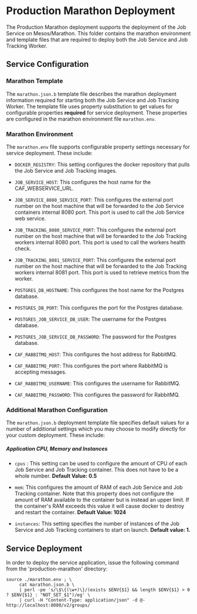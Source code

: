 # Production Marathon Deployment

The Production Marathon deployment supports the deployment of the Job Service on Mesos/Marathon. This folder contains the marathon environment and template files that are required to deploy both the Job Service and Job Tracking Worker.

## Service Configuration

### Marathon Template
The `marathon.json.b` template file describes the marathon deployment information required for starting both the Job Service and Job Tracking Worker. The template file uses property substitution to get values for configurable properties **required** for service deployment. These properties are configured in the marathon environment file `marathon.env`.

### Marathon Environment
The `marathon.env` file supports configurable property settings necessary for service deployment. These include:

- `DOCKER_REGISTRY`: This setting configures the docker repository that pulls the Job Service and Job Tracking images.

- `JOB_SERVICE_HOST`: This configures the host name for the CAF_WEBSERVICE_URL.

- `JOB_SERVICE_8080_SERVICE_PORT`: This configures the external port number on the host machine that will be forwarded to the Job Service containers internal 8080 port. This port is used to call the Job Service web service. 

- `JOB_TRACKING_8080_SERVICE_PORT`: This configures the external port number on the host machine that will be forwarded to the Job Tracking workers internal 8080 port. This port is used to call the workers health check.

- `JOB_TRACKING_8081_SERVICE_PORT`: This configures the external port number on the host machine that will be forwarded to the Job Tracking workers internal 8081 port. This port is used to retrieve metrics from the worker.

- `POSTGRES_DB_HOSTNAME`: This configures the host name for the Postgres database.

- `POSTGRES_DB_PORT`: This configures the port for the Postgres database.

- `POSTGRES_JOB_SERVICE_DB_USER`: The username for the Postgres database.

- `POSTGRES_JOB_SERVICE_DB_PASSWORD`: The password for the Postgres database.

- `CAF_RABBITMQ_HOST`: This configures the host address for RabbitMQ.

- `CAF_RABBITMQ_PORT`: This configures the port where RabbitMQ is accepting messages.

- `CAF_RABBITMQ_USERNAME`: This configures the username for RabbitMQ.

- `CAF_RABBITMQ_PASSWORD`: This configures the password for RabbitMQ.


### Additional Marathon Configuration
The `marathon.json.b` deployment template file specifies default values for a number of additional settings which you may choose to modify directly for your custom deployment. These include:

##### Application CPU, Memory and Instances

- `cpus` : This setting can be used to configure the amount of CPU of each Job Service and Job Tracking container. This does not have to be a whole number. **Default Value: 0.5**


- `mem`: This configures the amount of RAM of each Job Service and Job Tracking container. Note that this property does not configure the amount of RAM available to the container but is instead an upper limit. If the container's RAM exceeds this value it will cause docker to destroy and restart the container. **Default Value: 1024**

- `instances`: This setting specifies the number of instances of the Job Service and Job Tracking containers to start on launch. **Default value: 1.**


## Service Deployment
In order to deploy the service application, issue the following command from the 'production-marathon' directory:

	source ./marathon.env ; \
	     cat marathon.json.b \
	     | perl -pe 's/\$\{(\w+)\}/(exists $ENV{$1} && length $ENV{$1} > 0 ? $ENV{$1} : "NOT_SET_$1")/eg' \
	     | curl -H "Content-Type: application/json" -d @- http://localhost:8080/v2/groups/
